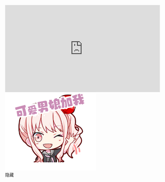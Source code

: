 <div class="embed-container">
    <iframe width="640" height="390" 
    src="https://www.youtube.com/embed/e1xCOsgWG0M" 
    frameborder="0" allowfullscreen></iframe>
</div>
<style>
.embed-container {
  position: relative;
  padding-bottom: 56.25%;
  height: 0;
  overflow: hidden;
  max-width: 100%;
}
.embed-container iframe,
.embed-container object,
.embed-container embed {
  position: absolute;
  top: 0;
  left: 0;
  width: 100%;
  height: 100%;
}
</style>
<img src="src/Mizuki_12_st.png"  alt="keainie2" />

<link rel="stylesheet" href="/live2d/css/live2d.css" />
<div id="landlord">
    <div class="message" style="opacity:0"></div>
    <canvas id="live2d" width="300" height="400" class="live2d"></canvas>
    <div class="hide-button">隐藏</div>
</div>
<script type="text/javascript">
    var message_Path = '/live2d/'
    var home_Path = 'https://haremu.com/'  //此处修改为你的域名，必须带斜杠
</script>
<script type="text/javascript" src="/live2d/js/live2d.js"></script>
<script type="text/javascript" src="/live2d/js/message.js"></script>
<script type="text/javascript">
    loadlive2d("live2d", "/live2d/model/LiveroiD_A-Y02/LiveroiD_A-Y02.model3.json");
</script>
